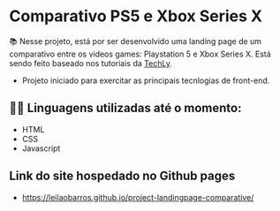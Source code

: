 # Comparativo PS5 e Xbox Series X

 📚 Nesse projeto, está por ser desenvolvido uma landing page de um comparativo entre os videos games: Playstation 5 e Xbox Series X. Está sendo feito baseado nos tutoriais da [TechLy](https://www.youtube.com/channel/UC3rU2a5u_XPup2M3vOjUjkg/videos).

 * Projeto iniciado para exercitar as principais tecnlogias de front-end.

## 👩‍💻 Linguagens utilizadas até o momento:
* HTML
* CSS
* Javascript

## Link do site hospedado no Github pages

* https://leilaobarros.github.io/project-landingpage-comparative/
